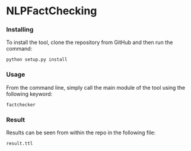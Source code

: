 # NLPFactChecking

### Installing

To install the tool, clone the repository from GitHub and then run the command:

```
python setup.py install
```

### Usage

From the command line, simply call the main module of the tool using the following keyword:

```
factchecker
```

### Result

Results can be seen from within the repo in the following file:

```
result.ttl
```
